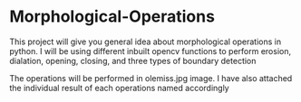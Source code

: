 # Morphological-Operations
This project will give you general idea about morphological operations in python. I will be using different inbuilt opencv functions to perform erosion, dialation, opening, closing, and three types of boundary detection

The operations will be performed in olemiss.jpg image. I have also attached the individual result of each operations named accordingly